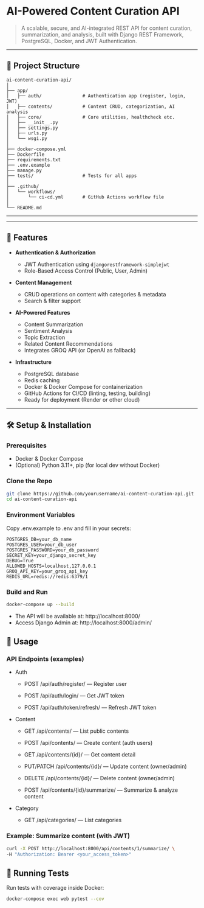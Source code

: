 # AI-Powered Content Curation API

> A scalable, secure, and AI-integrated REST API for content curation, summarization, and analysis, built with Django REST Framework, PostgreSQL, Docker, and JWT Authentication.

---

## 📁 Project Structure

```
ai-content-curation-api/
│
├── app/
│   ├── auth/               # Authentication app (register, login, JWT)
│   ├── contents/           # Content CRUD, categorization, AI analysis
│   ├── core/               # Core utilities, healthcheck etc.
│   ├── __init__.py
│   ├── settings.py
│   ├── urls.py
│   └── wsgi.py
│
├── docker-compose.yml
├── Dockerfile
├── requirements.txt
├── .env.example
├── manage.py
├── tests/                  # Tests for all apps
│
├── .github/
│   └── workflows/
│       └── ci-cd.yml       # GitHub Actions workflow file
│
└── README.md

```

---


---

## 🚀 Features

- **Authentication & Authorization**
  - JWT Authentication using `djangorestframework-simplejwt`
  - Role-Based Access Control (Public, User, Admin)

- **Content Management**
  - CRUD operations on content with categories & metadata
  - Search & filter support

- **AI-Powered Features**
  - Content Summarization
  - Sentiment Analysis
  - Topic Extraction
  - Related Content Recommendations
  - Integrates GROQ API (or OpenAI as fallback)

- **Infrastructure**
  - PostgreSQL database
  - Redis caching
  - Docker & Docker Compose for containerization
  - GitHub Actions for CI/CD (linting, testing, building)
  - Ready for deployment (Render or other cloud)

---

## 🛠️ Setup & Installation

### Prerequisites

- Docker & Docker Compose
- (Optional) Python 3.11+, pip (for local dev without Docker)

### Clone the Repo

```bash
git clone https://github.com/yourusername/ai-content-curation-api.git
cd ai-content-curation-api
```


### Environment Variables
Copy .env.example to .env and fill in your secrets:

```
POSTGRES_DB=your_db_name
POSTGRES_USER=your_db_user
POSTGRES_PASSWORD=your_db_password
SECRET_KEY=your_django_secret_key
DEBUG=True
ALLOWED_HOSTS=localhost,127.0.0.1
GROQ_API_KEY=your_groq_api_key
REDIS_URL=redis://redis:6379/1
```

### Build and Run
```bash
docker-compose up --build
```

- The API will be available at: http://localhost:8000/
- Access Django Admin at: http://localhost:8000/admin/


## 🧰 Usage

### API Endpoints (examples)
- Auth

    - POST /api/auth/register/ — Register user

    - POST /api/auth/login/ — Get JWT token

    - POST /api/auth/token/refresh/ — Refresh JWT token

- Content

    - GET /api/contents/ — List public contents
    
    - POST /api/contents/ — Create content (auth users)
    
    - GET /api/contents/{id}/ — Get content detail
    
    - PUT/PATCH /api/contents/{id}/ — Update content (owner/admin)
    
    - DELETE /api/contents/{id}/ — Delete content (owner/admin)
    
    - POST /api/contents/{id}/summarize/ — Summarize & analyze content

- Category

    - GET /api/categories/ — List categories


### Example: Summarize content (with JWT)

```bash
curl -X POST http://localhost:8000/api/contents/1/summarize/ \
-H "Authorization: Bearer <your_access_token>"
```


## 🧪 Running Tests

Run tests with coverage inside Docker:

```bash
docker-compose exec web pytest --cov
```
